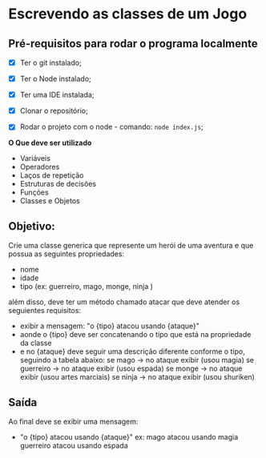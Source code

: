 # Escrevendo as classes de um Jogo

## Pré-requisitos para rodar o programa localmente

 * [x] Ter o git instalado;
 * [x] Ter o Node instalado;
 * [x] Ter uma IDE instalada;
 * [x] Clonar o repositório;
 * [x] Rodar o projeto com o node - comando: `node index.js`;


**O Que deve ser utilizado**

- Variáveis
- Operadores
- Laços de repetição
- Estruturas de decisões
- Funções
- Classes e Objetos

## Objetivo:

Crie uma classe generica que represente um herói de uma aventura e que possua as seguintes propriedades:

- nome
- idade
- tipo (ex: guerreiro, mago, monge, ninja )

 além disso, deve ter um método chamado atacar que deve atender os seguientes requisitos:

- exibir a mensagem: "o {tipo} atacou usando {ataque}"
- aonde o {tipo} deve ser concatenando o tipo que está na propriedade da classe
- e no {ataque} deve seguir uma descrição diferente conforme o tipo, seguindo a tabela abaixo:
se mago -> no ataque exibir (usou magia)
se guerreiro -> no ataque exibir (usou espada)
se monge -> no ataque exibir (usou artes marciais)
se ninja -> no ataque exibir (usou shuriken)

## Saída

Ao final deve se exibir uma mensagem:
- "o {tipo} atacou usando {ataque}"
  ex: mago atacou usando magia
  guerreiro atacou usando espada

